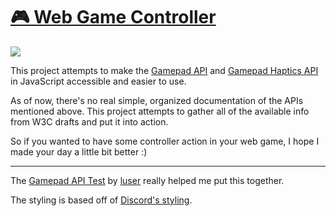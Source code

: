 # [🎮 Web Game Controller](https://gamepad.berryscript.com)

<img src="https://media.giphy.com/media/83rvN2ZA49onckh6ps/giphy.gif?cid=790b76116ac410f4189ba64a9c0aa9a52d979627e21f04e2&rid=giphy.gif&ct=g">

This project attempts to make the [Gamepad API](http://www.w3.org/TR/gamepad/) and [Gamepad Haptics API](https://docs.google.com/document/d/1jPKzVRNzzU4dUsvLpSXm1VXPQZ8FP-0lKMT-R_p-s6g) in JavaScript accessible and easier to use.

As of now, there's no real simple, organized documentation of the APIs mentioned above. This project attempts to gather all of the available info from W3C drafts and put it into action.

So if you wanted to have some controller action in your web game, I hope I made your day a little bit better :)

---

The [Gamepad API Test](https://luser.github.io/gamepadtest/) by [luser](https://github.com/luser) really helped me put this together.

The styling is based off of [Discord's styling](https://discord.gg).
